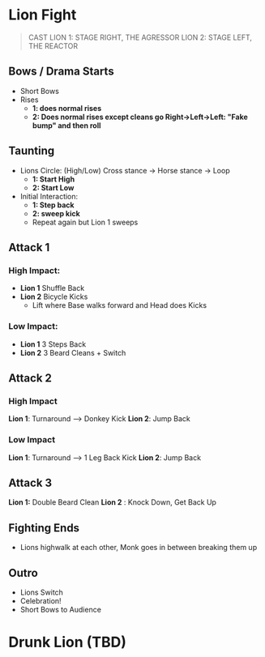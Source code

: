 # Lion Fight

> CAST
> LION 1: STAGE RIGHT, THE AGRESSOR
> LION 2: STAGE LEFT, THE REACTOR


## Bows / Drama Starts
 - Short Bows
 - Rises
	 - **1: does normal rises**
	 - **2: Does normal rises except cleans go Right->Left->Left: "Fake bump" and then roll**
## Taunting
* Lions Circle: (High/Low) Cross stance -> Horse stance -> Loop
	* **1: Start High**
	* **2: Start Low**
* Initial Interaction: 
	* **1: Step back**
	* **2: sweep kick**
	* Repeat again but Lion 1 sweeps
## Attack 1

### High Impact:
* **Lion 1** Shuffle Back
* **Lion 2** Bicycle Kicks 
	* Lift where Base walks forward and Head does Kicks
### Low Impact:
* **Lion 1** 3 Steps Back
* **Lion 2** 3 Beard Cleans + Switch
## Attack 2
### High Impact
**Lion 1**: Turnaround --> Donkey Kick
**Lion 2**: Jump Back
### Low Impact
**Lion 1**: Turnaround --> 1 Leg Back Kick
**Lion 2**: Jump Back
## Attack 3
**Lion 1:** Double Beard Clean
**Lion 2** : Knock Down, Get Back Up
## Fighting Ends

* Lions highwalk at each other, Monk goes in between breaking them up
## Outro
* Lions Switch 
* Celebration!
* Short Bows to Audience
# Drunk Lion (TBD)